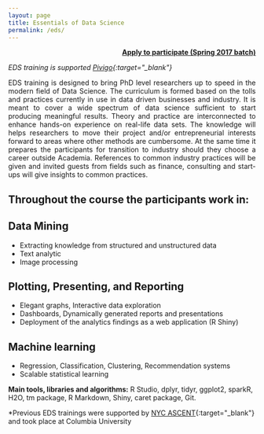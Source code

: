 ```yaml
---
layout: page
title: Essentials of Data Science
permalink: /eds/
---
```


<p style="text-align: right;  font-weight: bold;">
<a href="javascript:void( window.open('https://form.jotform.com/70565679110155', 'blank','scrollbars=yes,toolbar=no,width=700,height=500'))">Apply to participate (Spring 2017 batch)</a>
</p>


*EDS training is supported [Pivigo](https://www.pivigo.com/){:target="_blank"}*

<p style="text-align: justify;">
EDS training is designed to bring PhD level researchers up to speed in the modern field of Data Science. The curriculum is formed based on the tolls and practices currently in use in data driven businesses and industry. It is meant to cover a wide spectrum of data science sufficient to start producing meaningful results. Theory and practice are interconnected to enhance hands-on experience on real-life data sets. The knowledge will helps researchers to move their project and/or entrepreneurial interests forward to areas where other methods are cumbersome. At the same time it prepares the participants for transition to industry should they choose a career outside Academia. References to common industry practices will be given and invited guests from fields such as finance, consulting and start-ups will give insights to common practices.   
</p>



## Throughout the course the participants work in:

## Data Mining
* Extracting knowledge from structured and unstructured data
* Text analytic
* Image processing

## Plotting, Presenting, and Reporting
* Elegant graphs, Interactive data exploration
* Dashboards, Dynamically generated reports and presentations  
* Deployment of the analytics findings as a web application (R Shiny)

## Machine learning   
* Regression, Classification, Clustering, Recommendation systems
* Scalable statistical learning
  
**Main tools, libraries and algorithms:**  R Studio, dplyr, tidyr, ggplot2, sparkR, H2O, tm package, R Markdown, Shiny, caret package, Git.


*Previous EDS trainings were supported by [NYC ASCENT](http://www.nycascent.org/){:target="_blank"} and took place at Columbia University

<script id="dsq-count-scr" src="//eds-ny.disqus.com/count.js" async></script>